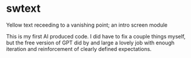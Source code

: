 # swtext
Yellow text receeding to a vanishing point; an intro screen module

This is my first AI produced code.  I did have to fix a couple things myself, but the free version of GPT did by and large a lovely job with enough iteration and reinforcement of clearly defined expectations.
